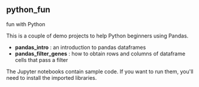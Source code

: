## python_fun
fun with Python

This is a couple of demo projects to help Python beginners using Pandas.  
+ __pandas_intro__ : an introduction to pandas dataframes
+ __pandas_filter_genes__ : how to obtain rows and columns of dataframe cells that pass a filter

The Jupyter notebooks contain sample code.  If you want to run them, you'll need to install the imported libraries.
